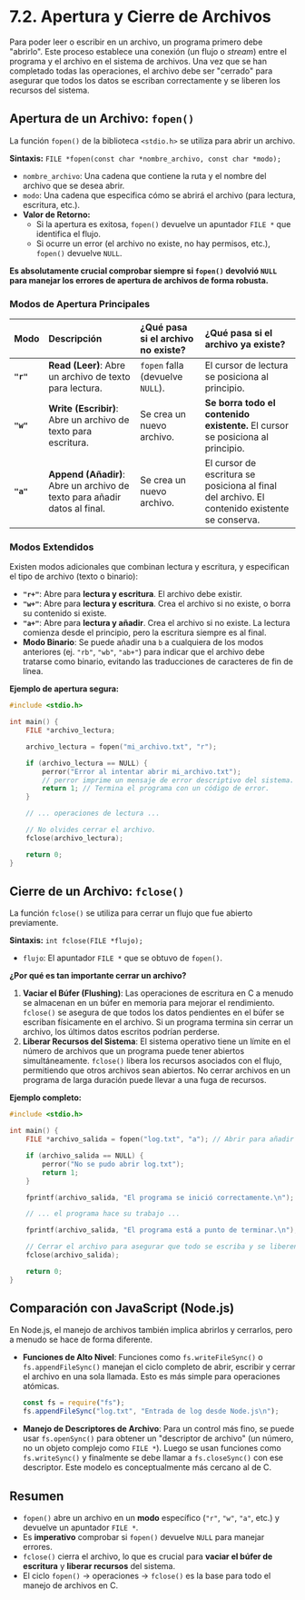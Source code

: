# 7.2. Apertura y Cierre de Archivos

Para poder leer o escribir en un archivo, un programa primero debe "abrirlo". Este proceso establece una conexión (un flujo o _stream_) entre el programa y el archivo en el sistema de archivos. Una vez que se han completado todas las operaciones, el archivo debe ser "cerrado" para asegurar que todos los datos se escriban correctamente y se liberen los recursos del sistema.

## Apertura de un Archivo: `fopen()`

La función `fopen()` de la biblioteca `<stdio.h>` se utiliza para abrir un archivo.

**Sintaxis:**
`FILE *fopen(const char *nombre_archivo, const char *modo);`

- `nombre_archivo`: Una cadena que contiene la ruta y el nombre del archivo que se desea abrir.
- `modo`: Una cadena que especifica cómo se abrirá el archivo (para lectura, escritura, etc.).
- **Valor de Retorno:**
  - Si la apertura es exitosa, `fopen()` devuelve un apuntador `FILE *` que identifica el flujo.
  - Si ocurre un error (el archivo no existe, no hay permisos, etc.), `fopen()` devuelve `NULL`.

**Es absolutamente crucial comprobar siempre si `fopen()` devolvió `NULL` para manejar los errores de apertura de archivos de forma robusta.**

### Modos de Apertura Principales

| Modo      | Descripción                                                               | ¿Qué pasa si el archivo no existe? | ¿Qué pasa si el archivo ya existe?                                                            |
| :-------- | :------------------------------------------------------------------------ | :--------------------------------- | :-------------------------------------------------------------------------------------------- |
| **`"r"`** | **Read (Leer)**: Abre un archivo de texto para lectura.                   | `fopen` falla (devuelve `NULL`).   | El cursor de lectura se posiciona al principio.                                               |
| **`"w"`** | **Write (Escribir)**: Abre un archivo de texto para escritura.            | Se crea un nuevo archivo.          | **Se borra todo el contenido existente.** El cursor se posiciona al principio.                |
| **`"a"`** | **Append (Añadir)**: Abre un archivo de texto para añadir datos al final. | Se crea un nuevo archivo.          | El cursor de escritura se posiciona al final del archivo. El contenido existente se conserva. |

### Modos Extendidos

Existen modos adicionales que combinan lectura y escritura, y especifican el tipo de archivo (texto o binario):

- **`"r+"`**: Abre para **lectura y escritura**. El archivo debe existir.
- **`"w+"`**: Abre para **lectura y escritura**. Crea el archivo si no existe, o borra su contenido si existe.
- **`"a+"`**: Abre para **lectura y añadir**. Crea el archivo si no existe. La lectura comienza desde el principio, pero la escritura siempre es al final.
- **Modo Binario**: Se puede añadir una `b` a cualquiera de los modos anteriores (ej. `"rb"`, `"wb"`, `"ab+"`) para indicar que el archivo debe tratarse como binario, evitando las traducciones de caracteres de fin de línea.

**Ejemplo de apertura segura:**

```c
#include <stdio.h>

int main() {
    FILE *archivo_lectura;

    archivo_lectura = fopen("mi_archivo.txt", "r");

    if (archivo_lectura == NULL) {
        perror("Error al intentar abrir mi_archivo.txt");
        // perror imprime un mensaje de error descriptivo del sistema.
        return 1; // Termina el programa con un código de error.
    }

    // ... operaciones de lectura ...

    // No olvides cerrar el archivo.
    fclose(archivo_lectura);

    return 0;
}
```

## Cierre de un Archivo: `fclose()`

La función `fclose()` se utiliza para cerrar un flujo que fue abierto previamente.

**Sintaxis:**
`int fclose(FILE *flujo);`

- `flujo`: El apuntador `FILE *` que se obtuvo de `fopen()`.

**¿Por qué es tan importante cerrar un archivo?**

1.  **Vaciar el Búfer (Flushing)**: Las operaciones de escritura en C a menudo se almacenan en un búfer en memoria para mejorar el rendimiento. `fclose()` se asegura de que todos los datos pendientes en el búfer se escriban físicamente en el archivo. Si un programa termina sin cerrar un archivo, los últimos datos escritos podrían perderse.
2.  **Liberar Recursos del Sistema**: El sistema operativo tiene un límite en el número de archivos que un programa puede tener abiertos simultáneamente. `fclose()` libera los recursos asociados con el flujo, permitiendo que otros archivos sean abiertos. No cerrar archivos en un programa de larga duración puede llevar a una fuga de recursos.

**Ejemplo completo:**

```c
#include <stdio.h>

int main() {
    FILE *archivo_salida = fopen("log.txt", "a"); // Abrir para añadir

    if (archivo_salida == NULL) {
        perror("No se pudo abrir log.txt");
        return 1;
    }

    fprintf(archivo_salida, "El programa se inició correctamente.\n");

    // ... el programa hace su trabajo ...

    fprintf(archivo_salida, "El programa está a punto de terminar.\n");

    // Cerrar el archivo para asegurar que todo se escriba y se liberen los recursos.
    fclose(archivo_salida);

    return 0;
}
```

## Comparación con JavaScript (Node.js)

En Node.js, el manejo de archivos también implica abrirlos y cerrarlos, pero a menudo se hace de forma diferente.

- **Funciones de Alto Nivel**: Funciones como `fs.writeFileSync()` o `fs.appendFileSync()` manejan el ciclo completo de abrir, escribir y cerrar el archivo en una sola llamada. Esto es más simple para operaciones atómicas.
  ```javascript
  const fs = require("fs");
  fs.appendFileSync("log.txt", "Entrada de log desde Node.js\n");
  ```
- **Manejo de Descriptores de Archivo**: Para un control más fino, se puede usar `fs.openSync()` para obtener un "descriptor de archivo" (un número, no un objeto complejo como `FILE *`). Luego se usan funciones como `fs.writeSync()` y finalmente se debe llamar a `fs.closeSync()` con ese descriptor. Este modelo es conceptualmente más cercano al de C.

## Resumen

- `fopen()` abre un archivo en un **modo** específico (`"r"`, `"w"`, `"a"`, etc.) y devuelve un apuntador `FILE *`.
- Es **imperativo** comprobar si `fopen()` devuelve `NULL` para manejar errores.
- `fclose()` cierra el archivo, lo que es crucial para **vaciar el búfer de escritura** y **liberar recursos** del sistema.
- El ciclo `fopen()` -> operaciones -> `fclose()` es la base para todo el manejo de archivos en C.
